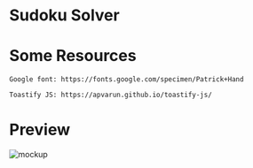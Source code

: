 # Sudoku Solver

# Some Resources
```
Google font: https://fonts.google.com/specimen/Patrick+Hand

Toastify JS: https://apvarun.github.io/toastify-js/
```
# Preview
![mockup](https://user-images.githubusercontent.com/76687631/180238032-717a4494-c5cb-47bc-9a8d-1f549e5af109.png)
